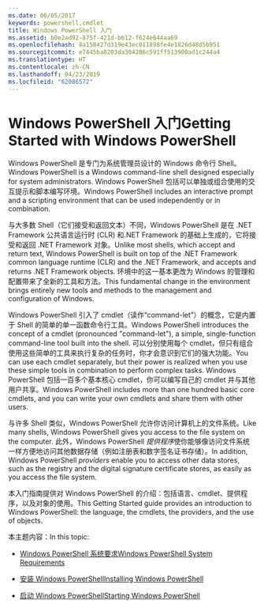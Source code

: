 ```yaml
---
ms.date: 06/05/2017
keywords: powershell,cmdlet
title: Windows PowerShell 入门
ms.assetid: b0e2ad92-875f-421d-b612-f624e644aa69
ms.openlocfilehash: 8a158427d319e43ec011898fe4e1826d48d5b951
ms.sourcegitcommit: e7445ba8203da304286c591ff513900ad1c244a4
ms.translationtype: HT
ms.contentlocale: zh-CN
ms.lasthandoff: 04/23/2019
ms.locfileid: "62086572"
---
```

# <a name="getting-started-with-windows-powershell"></a><span data-ttu-id="a0510-103">Windows PowerShell 入门</span><span class="sxs-lookup"><span data-stu-id="a0510-103">Getting Started with Windows PowerShell</span></span>
<span data-ttu-id="a0510-104">Windows PowerShell 是专门为系统管理员设计的 Windows 命令行 Shell。</span><span class="sxs-lookup"><span data-stu-id="a0510-104">Windows PowerShell is a Windows command-line shell designed especially for system administrators.</span></span> <span data-ttu-id="a0510-105">Windows PowerShell 包括可以单独或组合使用的交互提示和脚本编写环境。</span><span class="sxs-lookup"><span data-stu-id="a0510-105">Windows PowerShell includes an interactive prompt and a scripting environment that can be used independently or in combination.</span></span>

<span data-ttu-id="a0510-106">与大多数 Shell（它们接受和返回文本）不同，Windows PowerShell 是在 .NET Framework 公共语言运行时 (CLR) 和.NET Framework 的基础上生成的，它将接受和返回 .NET Framework 对象。</span><span class="sxs-lookup"><span data-stu-id="a0510-106">Unlike most shells, which accept and return text, Windows PowerShell is built on top of the .NET Framework common language runtime (CLR) and the .NET Framework, and accepts and returns .NET Framework objects.</span></span> <span data-ttu-id="a0510-107">环境中的这一基本更改为 Windows 的管理和配置带来了全新的工具和方法。</span><span class="sxs-lookup"><span data-stu-id="a0510-107">This fundamental change in the environment brings entirely new tools and methods to the management and configuration of Windows.</span></span>

<span data-ttu-id="a0510-108">Windows PowerShell 引入了 cmdlet（读作“command-let”）的概念，它是内置于 Shell 的简单的单一函数命令行工具。</span><span class="sxs-lookup"><span data-stu-id="a0510-108">Windows PowerShell introduces the concept of a cmdlet (pronounced "command-let"), a simple, single-function command-line tool built into the shell.</span></span> <span data-ttu-id="a0510-109">可以分别使用每个 cmdlet，但只有组合使用这些简单的工具来执行复杂的任务时，你才会意识到它们的强大功能。</span><span class="sxs-lookup"><span data-stu-id="a0510-109">You can use each cmdlet separately, but their power is realized when you use these simple tools in combination to perform complex tasks.</span></span> <span data-ttu-id="a0510-110">Windows PowerShell 包括一百多个基本核心 cmdlet，你可以编写自己的 cmdlet 并与其他用户共享。</span><span class="sxs-lookup"><span data-stu-id="a0510-110">Windows PowerShell includes more than one hundred basic core cmdlets, and you can write your own cmdlets and share them with other users.</span></span>

<span data-ttu-id="a0510-111">与许多 Shell 类似，Windows PowerShell 允许你访问计算机上的文件系统。</span><span class="sxs-lookup"><span data-stu-id="a0510-111">Like many shells, Windows PowerShell gives you access to the file system on the computer.</span></span> <span data-ttu-id="a0510-112">此外，Windows PowerShell *提供程序*使你能够像访问文件系统一样方便地访问其他数据存储（例如注册表和数字签名证书存储）。</span><span class="sxs-lookup"><span data-stu-id="a0510-112">In addition, Windows PowerShell *providers* enable you to access other data stores, such as the registry and the digital signature certificate stores, as easily as you access the file system.</span></span>

<span data-ttu-id="a0510-113">本入门指南提供对 Windows PowerShell 的介绍：包括语言、cmdlet、提供程序，以及对象的使用。</span><span class="sxs-lookup"><span data-stu-id="a0510-113">This Getting Started guide provides an introduction to Windows PowerShell: the language, the cmdlets, the providers, and the use of objects.</span></span>

<span data-ttu-id="a0510-114">本主题内容：</span><span class="sxs-lookup"><span data-stu-id="a0510-114">In this topic:</span></span>

- [<span data-ttu-id="a0510-115">Windows PowerShell 系统要求</span><span class="sxs-lookup"><span data-stu-id="a0510-115">Windows PowerShell System Requirements</span></span>](../setup/Windows-PowerShell-System-Requirements.md)

- [<span data-ttu-id="a0510-116">安装 Windows PowerShell</span><span class="sxs-lookup"><span data-stu-id="a0510-116">Installing Windows PowerShell</span></span>](../setup/Installing-Windows-PowerShell.md)

- [<span data-ttu-id="a0510-117">启动 Windows PowerShell</span><span class="sxs-lookup"><span data-stu-id="a0510-117">Starting Windows PowerShell</span></span>](../setup/Starting-Windows-PowerShell.md)
